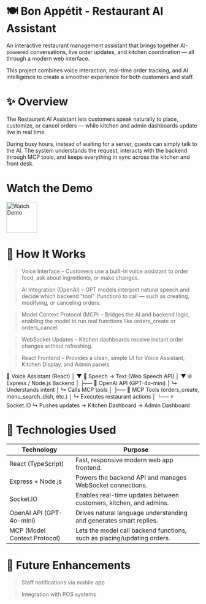 # 🍽️ Bon Appétit - Restaurant AI Assistant

An interactive restaurant management assistant that brings together AI-powered conversations, live order updates, and kitchen coordination — all through a modern web interface.

This project combines voice interaction, real-time order tracking, and AI intelligence to create a smoother experience for both customers and staff.

# ✨ Overview

The Restaurant AI Assistant lets customers speak naturally to place, customize, or cancel orders — while kitchen and admin dashboards update live in real time.

During busy hours, instead of waiting for a server, guests can simply talk to the AI. The system understands the request, interacts with the backend through MCP tools, and keeps everything in sync across the kitchen and front desk.

# Watch the Demo
<a href="https://drive.google.com/file/d/1sXK7GhIB-pxYLbvUUU9VstuxAA_PhF1V/view?usp=sharing" target="_blank"> <img src="https://img.icons8.com/ios-filled/100/play-button-circled--v1.png" alt="Watch Demo" width="80"/> </a>

# 🧠 How It Works

> Voice Interface – Customers use a built-in voice assistant to order food, ask about ingredients, or make changes.

> AI Integration (OpenAI) – GPT models interpret natural speech and decide which backend "tool" (function) to call — such as creating, modifying, or canceling orders.

> Model Context Protocol (MCP) – Bridges the AI and backend logic, enabling the model to run real functions like orders_create or orders_cancel.

> WebSocket Updates – Kitchen dashboards receive instant order changes without refreshing.

> React Frontend – Provides a clean, simple UI for Voice Assistant, Kitchen Display, and Admin panels.

🎤 Voice Assistant (React)
        │
        ▼
💬 Speech → Text (Web Speech API)
        │
        ▼
🌐 Express / Node.js Backend
        │
        ├── 🧠 OpenAI API (GPT-4o-mini)
        │       ↳ Understands intent
        │       ↳ Calls MCP tools
        │
        ├── 🧩 MCP Tools (orders_create, menu_search_dish, etc.)
        │       ↳ Executes restaurant actions
        │
        └── ⚡ Socket.IO
                ↳ Pushes updates → Kitchen Dashboard
                                 → Admin Dashboard



# 🧩 Technologies Used
| Technology                | Purpose                                                             |
|---------------------------|---------------------------------------------------------------------|
| React (TypeScript)        | Fast, responsive modern web app frontend.                 |
| Express + Node.js         | Powers the backend API and manages WebSocket connections.           |
| Socket.IO                 | Enables real-time updates between customers, kitchen, and admins.   |
| OpenAI API (GPT-4o-mini)  | Drives natural language understanding and generates smart replies.  |
| MCP (Model Context Protocol) | Lets the model call backend functions, such as placing/updating orders. |


# 🚀 Future Enhancements

> Staff notifications via mobile app

> Integration with POS systems

